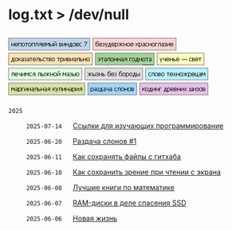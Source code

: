 # log.txt > /dev/null

[![Screenshot](data/tags/win7/tag_win7.png)](data/tags/win7)
[![Screenshot](data/tags/linux/tag_linux.png)](data/tags/linux)
[![Screenshot](data/tags/math/tag_math.png)](data/tags/math)
[![Screenshot](data/tags/good/tag_good.png)](data/tags/good)
[![Screenshot](data/tags/education/tag_education.png)](data/tags/education)
[![Screenshot](data/tags/med/tag_med.png)](data/tags/med)
[![Screenshot](data/tags/life/tag_life.png)](data/tags/life)
[![Screenshot](data/tags/techpriest/tag_techpriest.png)](data/tags/techpriest)
[![Screenshot](data/tags/cook/tag_cook.png)](data/tags/cook)
[![Screenshot](data/tags/elephants/tag_elephants.png)](data/tags/elephants)
[![Screenshot](data/tags/cpp/tag_cpp.png)](data/tags/cpp)
----

`2025`

&emsp;  &emsp; `2025-07-14` &emsp; [Ссылки для изучающих программирование](data/2025/2025-07-14-programming-links)

&emsp;  &emsp; `2025-06-20` &emsp; [Раздача слонов \#1](data/2025/2025-06-20-elephants-001)

&emsp;  &emsp; `2025-06-11` &emsp; [Как сохранять файлы с гитхаба](data/2025/2025-06-11-how-to-download-files) 

&emsp;  &emsp; `2025-06-10` &emsp; [Как сохранить зрение при чтении с экрана](data/2025/2025-06-10-pdf-readers) 

&emsp;  &emsp; `2025-06-08` &emsp; [Лучшие книги по математике](data/2025/2025-06-08-math-for-beginners) 

&emsp;  &emsp; `2025-06-07` &emsp; [RAM-диски в деле спасения SSD](data/2025/2025-06-07-ram-disk) 
 
&emsp;  &emsp; `2025-06-06` &emsp; [Новая жизнь](data/2025/2025-06-06-new-life)

